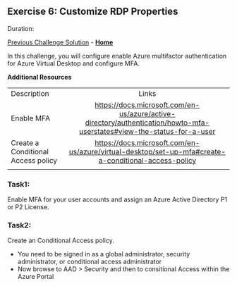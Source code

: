 ## Exercise 6: Customize RDP Properties

Duration:


[Previous Challenge Solution](./xxxx.md) - **[Home](../readme.md)**

In this challenge, you will configure enable Azure multifactor authentication for Azure Virtual Desktop and configure MFA.

**Additional Resources**

  |              |            |  
|----------|:-------------:|
| Description | Links |
| Enable MFA | https://docs.microsoft.com/en-us/azure/active-directory/authentication/howto-mfa-userstates#view-the-status-for-a-user |
| Create a Conditional Access policy | https://docs.microsoft.com/en-us/azure/virtual-desktop/set-up-mfa#create-a-conditional-access-policy|
  |              |            | 

### Task1:
Enable MFA for your user accounts and assign an Azure Active Directory P1 or P2 License. 

### Task2:
Create an Conditional Access policy.

- You need to be signed in as a global administrator, security administrator, or conditional access administrator
- Now browse to AAD > Security and then to consitional Access within the Azure Portal
